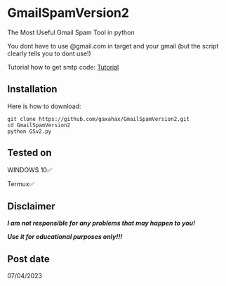 # GmailSpamVersion2
The  Most Useful Gmail Spam Tool in python

You dont have to use @gmail.com in target and your gmail (but the script clearly tells you to dont use!)


Tutorial how to get smtp code: 
[Tutorial](https://youtu.be/1YXVdyVuFGA)

## Installation
Here is how to download:
```
git clone https://github.com/gaxahax/GmailSpamVersion2.git
cd GmailSpamVersion2
python GSv2.py
```



## Tested on
WINDOWS 10✅

Termux✅



## Disclaimer
***I am not responsible for any problems that may happen to you!***

***Use it for educational purposes only!!!***

## Post date
07/04/2023
